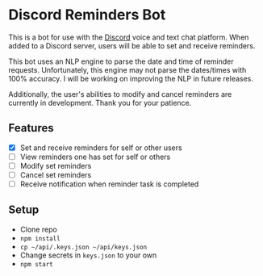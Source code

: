 # Discord Reminders Bot
This is a bot for use with the [Discord](https://discordapp.com/) voice and
text chat platform. When added to a Discord server, users will be able to set
and receive reminders.

This bot uses an NLP engine to parse the date and time of reminder requests.
Unfortunately, this engine may not parse the dates/times with 100% accuracy.
I will be working on improving the NLP in future releases.

Additionally, the user's abilities to modify and cancel reminders are
currently in development. Thank you for your patience.

## Features
- [x] Set and receive reminders for self or other users
- [ ] View reminders one has set for self or others
- [ ] Modify set reminders
- [ ] Cancel set reminders
- [ ] Receive notification when reminder task is completed

## Setup
 - Clone repo
 - `npm install`
 - `cp ~/api/.keys.json ~/api/keys.json`
 - Change secrets in `keys.json` to your own
 - `npm start`
